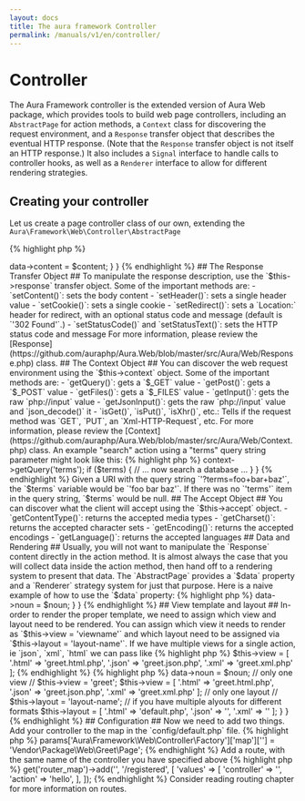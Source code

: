 ```yaml
---
layout: docs
title: The aura framework Controller
permalink: /manuals/v1/en/controller/
---
```


# Controller #

The Aura Framework controller is the extended version of Aura Web 
package, which provides tools to build web page controllers, including
an `AbstractPage` for action methods, a `Context` class for discovering the
request environment, and a `Response` transfer object that describes the
eventual HTTP response. (Note that the `Response` transfer object is not
itself an HTTP response.) It also includes a `Signal` interface to handle
calls to controller hooks, as well as a `Renderer` interface to allow for
different rendering strategies.

## Creating your controller ##

Let us create a page controller class of our own, extending the 
`Aura\Framework\Web\Controller\AbstractPage`


{% highlight php %}
<?php
namespace Vendor\Package\Web;

use Aura\Web\Controller\AbstractPage;

class Page extends AbstractPage
{
    
}
{% endhighlight %}


## The Execution Cycle ##

The heart of the page controller is its execution cycle.

The `exec()` cycle runs ...

- the `preExec()` hook to prepare for overall execution,

- the `preAction()` hook to prepare for the action,

- the `action()` method to invoke the method determined by the `'action'`
  param value

- the `postAction()` hook,

- the `preRender()` hook to prepare for rendering,

- the `render()` method to render a presentation (this is up to the developer
  to create),

- the `postRender()` hook, and

- the `postExec()` hook to do work after overall execution.

## Action Methods ##

At this point, calling `exec()` on the page controller will do nothing,
because there are no corresponding action methods. To add an action method to
the page controller, create it as a method named `action*()` with any
parameters it needs:

   
{% highlight php %}
<?php
namespace Example\Package\Web;

use Aura\Web\Controller\AbstractPage;

class Page extends AbstractPage
{
    public function actionHello($noun = null)
    {
        $noun = htmlspecialchars($noun, ENT_QUOTES, 'UTF-8');
        $content = "Hello, {$noun}!";
        $this->data->content = $content;
    }
}
{% endhighlight %}


## The Response Transfer Object ##

To manipulate the response description, use the `$this->response` transfer
object. Some of the important methods are:

- `setContent()`: sets the body content

- `setHeader()`: sets a single header value

- `setCookie()`: sets a single cookie

- `setRedirect()`: sets a `Location:` header for redirect, with an optional
  status code and message (default is `'302 Found'`.)

- `setStatusCode()` and `setStatusText()`: sets the HTTP status code and
  message

For more information, please review the 
[Response](https://github.com/auraphp/Aura.Web/blob/master/src/Aura/Web/Response.php) class.


## The Context Object ##

You can discover the web request environment using the `$this->context`
object. Some of the important methods are:

- `getQuery()`: gets a `$_GET` value

- `getPost()`: gets a `$_POST` value

- `getFiles()`: gets a `$_FILES` value

- `getInput()`: gets the raw `php://input` value

- `getJsonInput()`: gets the raw `php://input` value and `json_decode()` it

- `isGet()`, `isPut()`, `isXhr()`, etc.: Tells if the request method was
  `GET`, `PUT`, an `Xml-HTTP-Request`, etc.

For more information, please review the 
[Context](https://github.com/auraphp/Aura.Web/blob/master/src/Aura/Web/Context.php) class.

An example "search" action using a "terms" query string parameter might look
like this:


{% highlight php %}
<?php
public function actionSearch()
{
    $terms = $this->context->getQuery('terms');
    if ($terms) {
        // ... now search a database ...
    }
}
{% endhighlight %}


Given a URI with the query string `'?terms=foo+bar+baz'`, the `$terms`
variable would be `'foo bar baz'`. If there was no `'terms'` item in the query
string, `$terms` would be null.

## The Accept Object ##

You can discover what the client will accept using the `$this->accept` object.

- `getContentType()`: returns the accepted media types

- `getCharset()`: returns the accepted character sets

- `getEncoding()`: returns the accepted encodings

- `getLanguage()`: returns the accepted languages


## Data and Rendering ##

Usually, you will not want to manipulate the `Response` content directly in
the action method. It is almost always the case that you will collect data
inside the action method, then hand off to a rendering system to present that
data. The `AbstractPage` provides a `$data` property and a `Renderer` strategy
system for just that purpose.

Here is a naive example of how to use the `$data` property:


{% highlight php %}
<?php
namespace Vendor\Package\Web\Greet;

use Aura\Web\Controller\AbstractPage;

class Page extends AbstractPage
{
    public function actionHello($noun = null)
    {
        $this->data->noun = $noun;
    }
}
{% endhighlight %}

## View template and layout ##

In-order to render the proper template, we need to assign which view and 
layout need to be rendered.

You can assign which view it needs to render as `$this->view = 'viewname'`
and which layout need to be assigned via `$this->layout = 'layout-name'`.

If we have multiple views for a single action, ie `json`, `xml`, `html`
we can pass like 

{% highlight php %}
$this->view = [
    '.html' => 'greet.html.php',
    '.json' => 'greet.json.php',
    '.xml' => 'greet.xml.php'
];
{% endhighlight %}


{% highlight php %}
<?php
namespace Vendor\Package\Web\Greet;

use Aura\Web\Controller\AbstractPage;

class Page extends AbstractPage
{
    public function actionHello($noun = null)
    {
        $this->data->noun = $noun;
        // only one view
        // $this->view = 'greet';
        
        $this->view = [
            '.html' => 'greet.html.php',
            '.json' => 'greet.json.php',
            '.xml' => 'greet.xml.php'
        ];
        
        // only one layout
        // $this->layout = 'layout-name';

        // if you have multiple alyouts for different formats
        $this->layout = [
            '.html' => 'default.php',
            '.json' => '',
            '.xml' => ''
        ];
    }
}
{% endhighlight %}

## Configuration ##

Now we need to add two things.

Add your controller to the map in the `config/default.php` file.


{% highlight php %}
<?php
$di->params['Aura\Framework\Web\Controller\Factory']['map']['<name>'] = 'Vendor\Package\Web\Greet\Page';
{% endhighlight %}

Add a route, with the same name of the controller you have specified 
above


{% highlight php %}
<?php
$di->get('router_map')->add('<unique-route-name>', '/registered', [
    'values' => [
        'controller' => '<name>',
        'action' => 'hello',
    ],
]);
{% endhighlight %}
    
Consider reading routing chapter for more information on routes.
